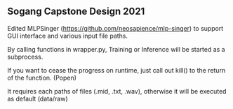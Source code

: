 ## Sogang Capstone Design 2021

Edited MLPSinger (https://github.com/neosapience/mlp-singer) to support GUI interface and various input file paths.

By calling functions in wrapper.py, Training or Inference will be started as a subprocess.

If you want to cease the progress on runtime, just call out kill() to the return of the function. (Popen)

It requires each paths of files (.mid, .txt, .wav), otherwise it will be executed as default (data/raw)
